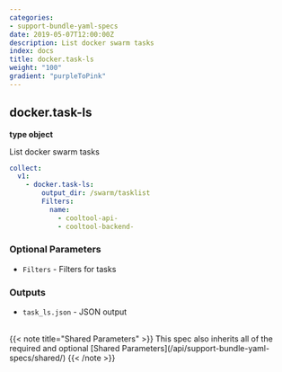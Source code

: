 ```yaml
---
categories:
- support-bundle-yaml-specs
date: 2019-05-07T12:00:00Z
description: List docker swarm tasks
index: docs
title: docker.task-ls
weight: "100"
gradient: "purpleToPink"
---
```


## docker.task-ls

**type object**

List docker swarm tasks


```yaml
collect:
  v1:
    - docker.task-ls:
        output_dir: /swarm/tasklist
        Filters:
          name:
            - cooltool-api-
            - cooltool-backend-
```


### Optional Parameters


- `Filters` - Filters for tasks



### Outputs

    
- `task_ls.json` - JSON output


<br>
{{< note title="Shared Parameters" >}}
This spec also inherits all of the required and optional [Shared Parameters](/api/support-bundle-yaml-specs/shared/)
{{< /note >}}

  